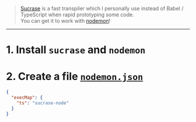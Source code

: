 > [Sucrase](https://sucrase.io/) is a fast transpiler which I personally use instead of Babel / TypeScript when rapid prototyping some code.  
> You can get it to work with [nodemon](https://nodemon.io/)!

---

# 1. Install `sucrase` and `nodemon`

# 2. Create a file [`nodemon.json`](./nodemon.json)

```json
{
  "execMap": {
    "ts": "sucrase-node"
  }
}
```
